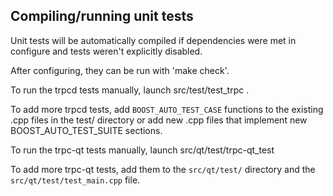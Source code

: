 Compiling/running unit tests
------------------------------------

Unit tests will be automatically compiled if dependencies were met in configure
and tests weren't explicitly disabled.

After configuring, they can be run with 'make check'.

To run the trpcd tests manually, launch src/test/test_trpc .

To add more trpcd tests, add `BOOST_AUTO_TEST_CASE` functions to the existing
.cpp files in the test/ directory or add new .cpp files that
implement new BOOST_AUTO_TEST_SUITE sections.

To run the trpc-qt tests manually, launch src/qt/test/trpc-qt_test

To add more trpc-qt tests, add them to the `src/qt/test/` directory and
the `src/qt/test/test_main.cpp` file.
